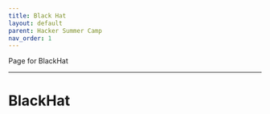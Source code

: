 ```yaml
---
title: Black Hat
layout: default
parent: Hacker Summer Camp
nav_order: 1
---
```

Page for BlackHat

----

# BlackHat